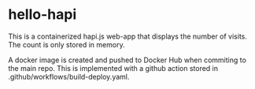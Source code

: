 # hello-hapi
This is a containerized hapi.js web-app that displays the number of visits. The count is only stored in memory.

A docker image is created and pushed to Docker Hub when commiting to the main repo. This is implemented with a github action stored in .github/workflows/build-deploy.yaml.
